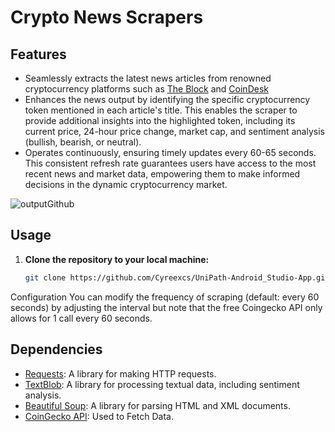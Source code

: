# Crypto News Scrapers

## Features

- Seamlessly extracts the latest news articles from renowned cryptocurrency platforms such as [The Block](https://www.theblockcrypto.com/) and [CoinDesk](https://www.coindesk.com/)
- Enhances the news output by identifying the specific cryptocurrency token mentioned in each article's title. This enables the scraper to provide additional insights into the highlighted token, including its current price, 24-hour price change, market cap, and sentiment analysis (bullish, bearish, or neutral).
- Operates continuously, ensuring timely updates every 60-65 seconds. This consistent refresh rate guarantees users have access to the most recent news and market data, empowering them to make informed decisions in the dynamic cryptocurrency market.

![outputGithub](https://github.com/Cyreexcs/TheBlock-CoinDesk-Scrapers/assets/70235827/f397f223-bee7-48bd-83a6-ae66a5d2e54c)

## Usage

1. **Clone the repository to your local machine:**

   ```bash
   git clone https://github.com/Cyreexcs/UniPath-Android_Studio-App.git

Configuration
You can modify the frequency of scraping (default: every 60 seconds) by adjusting the interval but note that the free Coingecko API only allows for 1 call every 60 seconds.

## Dependencies

- [Requests](https://pypi.org/project/requests/): A library for making HTTP requests.
- [TextBlob](https://pypi.org/project/textblob/): A library for processing textual data, including sentiment analysis.
- [Beautiful Soup](https://pypi.org/project/beautifulsoup4/): A library for parsing HTML and XML documents.
- [CoinGecko API](https://www.coingecko.com/api): Used to Fetch Data.
